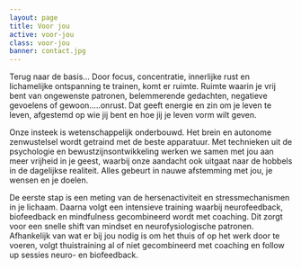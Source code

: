 ```yaml
---
layout: page
title: Voor jou
active: voor-jou
class: voor-jou
banner: contact.jpg
---
```

Terug naar de basis… Door focus, concentratie, innerlijke rust en lichamelijke ontspanning te trainen, komt er ruimte. Ruimte waarin je vrij bent van ongewenste patronen, belemmerende gedachten, negatieve gevoelens of gewoon…..onrust. Dat geeft energie en zin om je leven te leven, afgestemd op wie jij bent en hoe jij je leven vorm wilt geven.

Onze insteek is wetenschappelijk onderbouwd. Het brein en autonome zenwustelsel wordt getraind met de beste apparatuur.  Met technieken uit de psychologie en bewustzijnsontwikkeling werken we samen met jou aan meer vrijheid in je geest, waarbij onze aandacht ook uitgaat naar de hobbels in de dagelijkse realiteit. Alles gebeurt in nauwe afstemming met jou, je wensen en je doelen.

De eerste stap is een meting van de hersenactiviteit en stressmechanismen in je lichaam. Daarna volgt een intensieve training waarbij neurofeedback, biofeedback en mindfulness gecombineerd wordt met coaching. Dit zorgt voor een snelle shift van mindset en neurofysiologische patronen. Afhankelijk van wat er bij jou nodig is om het thuis of op het werk door te voeren, volgt thuistraining al of niet gecombineerd met coaching en follow up sessies neuro- en biofeedback.